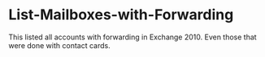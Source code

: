 # List-Mailboxes-with-Forwarding
This listed all accounts with forwarding in Exchange 2010. Even those that were done with contact cards.
